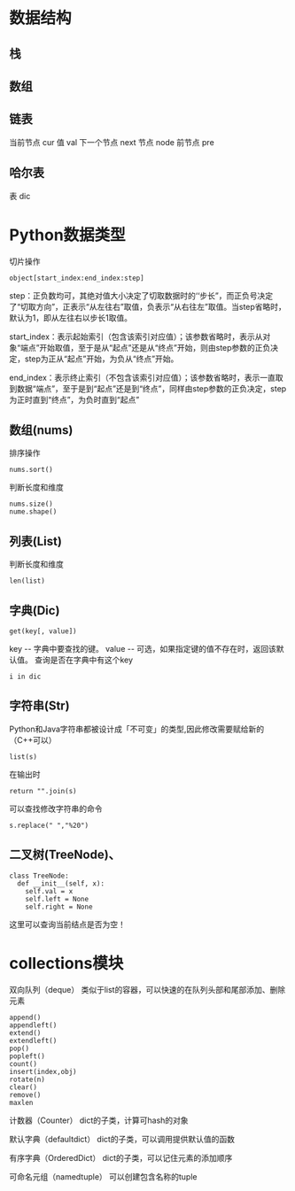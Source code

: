# 数据结构
##   栈
##   数组
##  链表
当前节点 cur 值 val 下一个节点 next
节点 node
前节点 pre
##   哈尔表
表 dic 
# Python数据类型

切片操作
```
object[start_index:end_index:step]
```
step：正负数均可，其绝对值大小决定了切取数据时的‘‘步长”，而正负号决定了“切取方向”，正表示“从左往右”取值，负表示“从右往左”取值。当step省略时，默认为1，即从左往右以步长1取值。

start_index：表示起始索引（包含该索引对应值）；该参数省略时，表示从对象“端点”开始取值，至于是从“起点”还是从“终点”开始，则由step参数的正负决定，step为正从“起点”开始，为负从“终点”开始。

end_index：表示终止索引（不包含该索引对应值）；该参数省略时，表示一直取到数据“端点”，至于是到“起点”还是到“终点”，同样由step参数的正负决定，step为正时直到“终点”，为负时直到“起点”

## 数组(nums)
排序操作
```
nums.sort()
```
判断长度和维度
```
nums.size()
nume.shape()
```
## 列表(List)
判断长度和维度
```
len(list)
```
## 字典(Dic)
```
get(key[, value])
```
key -- 字典中要查找的键。
value -- 可选，如果指定键的值不存在时，返回该默认值。
查询是否在字典中有这个key
```
i in dic
```
## 字符串(Str)
Python和Java字符串都被设计成「不可变」的类型,因此修改需要赋给新的（C++可以）
```
list(s)
```
在输出时
```
return "".join(s)
```
可以查找修改字符串的命令
```
s.replace(" ","%20")
```

## 二叉树(TreeNode)、
```
class TreeNode:
  def __init__(self, x):
    self.val = x
    self.left = None
    self.right = None
```
这里可以查询当前结点是否为空！
# collections模块
双向队列（deque）
类似于list的容器，可以快速的在队列头部和尾部添加、删除元素
```
append()
appendleft()
extend()
extendleft()
pop()
popleft()
count()
insert(index,obj)
rotate(n)
clear()
remove()
maxlen
```
计数器（Counter）
dict的子类，计算可hash的对象

默认字典（defaultdict）
dict的子类，可以调用提供默认值的函数

有序字典（OrderedDict）
dict的子类，可以记住元素的添加顺序

可命名元组（namedtuple）
可以创建包含名称的tuple

